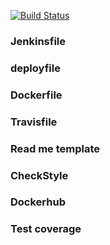 
[![Build Status](https://travis-ci.com/Poseiden/java_program_initial_with_gradle.svg?branch=master)](https://travis-ci.com/Poseiden/java_program_initial_with_gradle)
### Jenkinsfile
### deployfile
### Dockerfile
### Travisfile
### Read me template
### CheckStyle
### Dockerhub
### Test coverage
